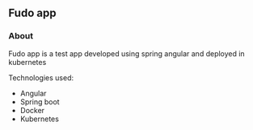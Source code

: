 ## Fudo app


### About

Fudo app is a test app developed using spring angular and deployed in kubernetes

Technologies used:
- Angular
- Spring boot
- Docker
- Kubernetes

